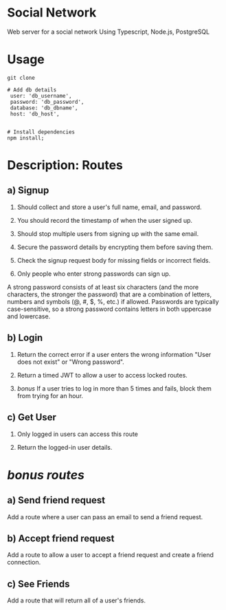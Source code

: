# Social Network
Web server for a social network Using Typescript, Node.js, PostgreSQL

# Usage
``` 
git clone 

# Add db details
 user: 'db_username',
 password: 'db_password',
 database: 'db_dbname',
 host: 'db_host',
  

# Install dependencies
npm install;
```

# Description: Routes
## a) Signup

1. Should collect and store a user's full name, email, and password.

2. You should record the timestamp of when the user signed up.

3. Should stop multiple users from signing up with the same email.

4. Secure the password details by encrypting them before saving them.

5. Check the signup request body for missing fields or incorrect fields.

6. Only people who enter strong passwords can sign up.

A strong password consists of at least six characters (and the more characters, the stronger the password) that are a combination of letters, numbers and symbols (@, #, $, %, etc.) if allowed. Passwords are typically case-sensitive, so a strong password contains letters in both uppercase and lowercase.

## b) Login

1. Return the correct error if a user enters the wrong information "User does not exist" or "Wrong password".

2. Return a timed JWT to allow a user to access locked routes.

3. *bonus* If a user tries to log in more than 5 times and fails, block them from trying for an hour.

## c) Get User

1. Only logged in users can access this route

2. Return the logged-in user details.

# *bonus routes*

## a) Send friend request

Add a route where a user can pass an email to send a friend request.

## b) Accept friend request

Add a route to allow a user to accept a friend request and create a friend connection.

## c) See Friends

Add a route that will return all of a user's friends.
